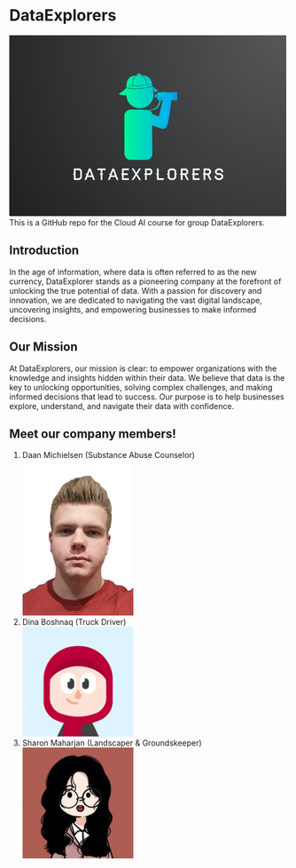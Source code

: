<h1>DataExplorers</h1>
<img src='Images/logo.png' width='500'/>
This is a GitHub repo for the Cloud AI course for group DataExplorers.

<h2>Introduction</h2>
In the age of information, where data is often referred to as the new currency, DataExplorer stands as a pioneering company at the forefront of unlocking the true potential of data. With a passion for discovery and innovation, we are dedicated to navigating the vast digital landscape, uncovering insights, and empowering businesses to make informed decisions.

<h2>Our Mission</h2>
At DataExplorers, our mission is clear: to empower organizations with the knowledge and insights hidden within their data. We believe that data is the key to unlocking opportunities, solving complex challenges, and making informed decisions that lead to success. Our purpose is to help businesses explore, understand, and navigate their data with confidence.

<h2>Meet our company members!</h2>

<ol>
<li>
    Daan Michielsen (Substance Abuse Counselor)
  </br>
   <img src='Images/daan.png' width='200'/>
</li>
<li>
  Dina Boshnaq (Truck Driver)
  </br>
  <img src='Images/dinaAvatar.png' width='200'/>
</li>

<li>
  Sharon Maharjan (Landscaper & Groundskeeper)
  </br>
  <img src='Images/sharonAvatar.png' width='200'/>
</li>

</ol> 


